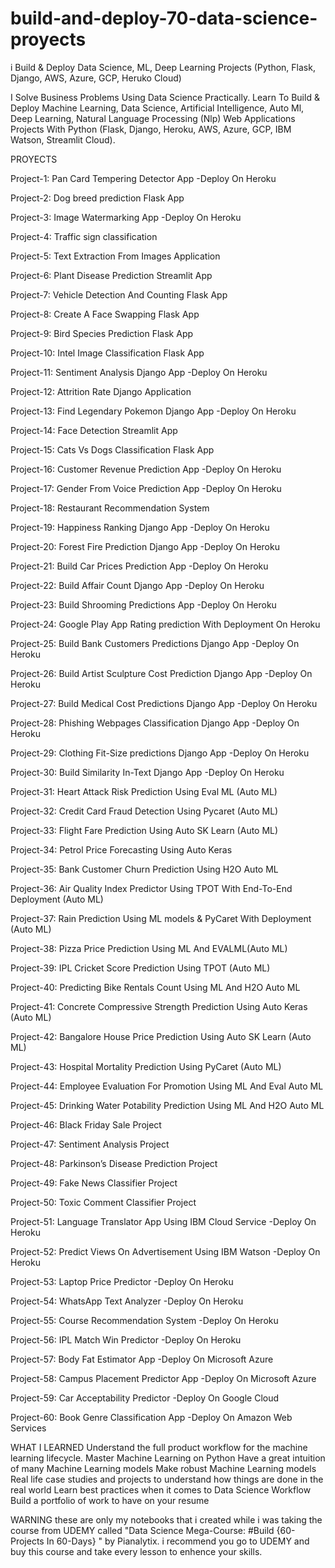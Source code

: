 # build-and-deploy-70-data-science-proyects
i Build &amp; Deploy Data Science, ML, Deep Learning Projects (Python, Flask, Django, AWS, Azure, GCP, Heruko Cloud)



I Solve Business Problems Using Data Science Practically. Learn To Build & Deploy Machine Learning, Data Science, Artificial Intelligence, Auto Ml, Deep Learning, Natural Language Processing (Nlp) Web Applications Projects With Python (Flask, Django, Heroku, AWS, Azure, GCP, IBM Watson, Streamlit Cloud).

PROYECTS

Project-1: Pan Card Tempering Detector App -Deploy On Heroku

Project-2: Dog breed prediction Flask App

Project-3: Image Watermarking App -Deploy On Heroku

Project-4: Traffic sign classification

Project-5: Text Extraction From Images Application

Project-6: Plant Disease Prediction Streamlit App

Project-7: Vehicle Detection And Counting Flask App

Project-8: Create A Face Swapping Flask App

Project-9: Bird Species Prediction Flask App

Project-10: Intel Image Classification Flask App


Project-11: Sentiment Analysis Django App -Deploy On Heroku

Project-12: Attrition Rate Django Application

Project-13: Find Legendary Pokemon Django App -Deploy On Heroku

Project-14: Face Detection Streamlit App

Project-15: Cats Vs Dogs Classification Flask App

Project-16: Customer Revenue Prediction App -Deploy On Heroku

Project-17: Gender From Voice Prediction App -Deploy On Heroku

Project-18: Restaurant Recommendation System

Project-19: Happiness Ranking Django App -Deploy On Heroku

Project-20: Forest Fire Prediction Django App -Deploy On Heroku


Project-21: Build Car Prices Prediction App -Deploy On Heroku

Project-22: Build Affair Count Django App -Deploy On Heroku

Project-23: Build Shrooming Predictions App -Deploy On Heroku

Project-24: Google Play App Rating prediction With Deployment On Heroku

Project-25: Build Bank Customers Predictions Django App -Deploy On Heroku

Project-26: Build Artist Sculpture Cost Prediction Django App -Deploy On Heroku

Project-27: Build Medical Cost Predictions Django App -Deploy On Heroku

Project-28: Phishing Webpages Classification Django App -Deploy On Heroku

Project-29: Clothing Fit-Size predictions Django App -Deploy On Heroku

Project-30: Build Similarity In-Text Django App -Deploy On Heroku


Project-31: Heart Attack Risk Prediction Using Eval ML (Auto ML)

Project-32: Credit Card Fraud Detection Using Pycaret (Auto ML)

Project-33: Flight Fare Prediction Using Auto SK Learn (Auto ML)

Project-34: Petrol Price Forecasting Using Auto Keras

Project-35: Bank Customer Churn Prediction Using H2O Auto ML

Project-36: Air Quality Index Predictor Using TPOT With End-To-End Deployment (Auto ML)

Project-37: Rain Prediction Using ML models & PyCaret With Deployment (Auto ML)

Project-38: Pizza Price Prediction Using ML And EVALML(Auto ML)

Project-39: IPL Cricket Score Prediction Using TPOT (Auto ML)

Project-40: Predicting Bike Rentals Count Using ML And H2O Auto ML


Project-41: Concrete Compressive Strength Prediction Using Auto Keras (Auto ML)

Project-42: Bangalore House Price Prediction Using Auto SK Learn (Auto ML)

Project-43: Hospital Mortality Prediction Using PyCaret (Auto ML)

Project-44: Employee Evaluation For Promotion Using ML And Eval Auto ML

Project-45: Drinking Water Potability Prediction Using ML And H2O Auto ML

Project-46: Black Friday Sale Project

Project-47: Sentiment Analysis Project

Project-48: Parkinson’s Disease Prediction Project

Project-49: Fake News Classifier Project

Project-50: Toxic Comment Classifier Project


Project-51: Language Translator App Using IBM Cloud Service -Deploy On Heroku

Project-52: Predict Views On Advertisement Using IBM Watson -Deploy On Heroku

Project-53: Laptop Price Predictor -Deploy On Heroku

Project-54: WhatsApp Text Analyzer -Deploy On Heroku

Project-55: Course Recommendation System -Deploy On Heroku

Project-56: IPL Match Win Predictor -Deploy On Heroku

Project-57: Body Fat Estimator App -Deploy On Microsoft Azure

Project-58: Campus Placement Predictor App -Deploy On Microsoft Azure

Project-59: Car Acceptability Predictor -Deploy On Google Cloud

Project-60: Book Genre Classification App -Deploy On Amazon Web Services



WHAT I LEARNED
Understand the full product workflow for the machine learning lifecycle.
Master Machine Learning on Python
Have a great intuition of many Machine Learning models
Make robust Machine Learning models
Real life case studies and projects to understand how things are done in the real world
Learn best practices when it comes to Data Science Workflow
Build a portfolio of work to have on your resume

WARNING 
these are only my notebooks that i created while i was taking the course from UDEMY called "Data Science Mega-Course: #Build {60-Projects In 60-Days}
" by Pianalytix. i recommend you go to UDEMY and buy this course and take every lesson to enhence your skills.  
